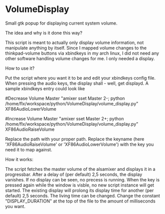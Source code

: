 VolumeDisplay
=============

Small gtk popup for displaying current system volume.


The idea and why is it done this way?


This script is meant to actually only display volume information, not manipulate anything by itself.
Since I mapped volume changes to the thinkpad-volume buttons via xbindkeys in my arch linux, I did not
need any other software handling volume changes for me. I only needed a display.


How to use it?


Put the script where you want it to be and edit your xbindkeys config file. 
When pressing the audio keys, the display shall - well, get displayd.
A sample xbindkeys entry could look like

#Decrease Volume Master
"amixer sset Master 2-; python /home/flx/workspace/python/VolumeDisplay/volume_display.py"
  XF86AudioLowerVolume

#Increase Volume Master
"amixer sset Master 2+; python /home/flx/workspace/python/VolumeDisplay/volume_display.py"
  XF86AudioRaiseVolume

Replace the path with your proper path. Replace the keyname (here 'XF86AudioRaiseVolume' or 'XF86AudioLowerVolume') with the key you need it to map against.


How it works:


The script fetches the master volume of the alsamixer and displays it in a progressbar. After a delay of (per default) 2,5 seconds, the display vanishes. If no display can be seen, no precess is running. 
When the key is pressed again while the window is visble, no new script instance will get started. The existing display will prolong its display time for another (per default) 2,5 seconds. 
The living time can be changed. Change the constant "DISPLAY_DURATION" at the top of the file to the amount of milliseconds you want.